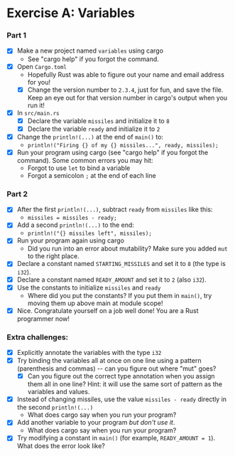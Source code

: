 # Exercise A: Variables

### Part 1

- [x] Make a new project named `variables` using cargo
  - See "cargo help" if you forgot the command.
- [x] Open `Cargo.toml`
  - Hopefully Rust was able to figure out your name and email address for you!
  - [x] Change the version number to `2.3.4`, just for fun, and save the file.
        Keep an eye out for that version number in cargo's output when you run it!
- [x] In `src/main.rs`
  - [x] Declare the variable `missiles` and initialize it to `8`
  - [x] Declare the variable `ready` and initialize it to `2`
- [x] Change the `println!(...)` at the end of `main()` to:
  - `println!("Firing {} of my {} missiles...", ready, missiles);`
- [x] Run your program using cargo (see "cargo help" if you forgot the command).
      Some common errors you may hit:
  - Forgot to use `let` to bind a variable
  - Forgot a semicolon `;` at the end of each line

### Part 2

- [x] After the first `println!(...)`, subtract `ready` from `missiles` like this:
  - `missiles = missiles - ready;`
- [x] Add a second `println!(...)` to the end:
  - `println!("{} missiles left", missiles);`
- [x] Run your program again using cargo
  - Did you run into an error about mutability? Make sure you added `mut` to the right place.
- [x] Declare a constant named `STARTING_MISSILES` and set it to `8` (the type is `i32`).
- [x] Declare a constant named `READY_AMOUNT` and set it to `2` (also `i32`).
- [x] Use the constants to initialize `missiles` and `ready`
  - Where did you put the constants? If you put them in `main()`, try moving them up above main at module scope!
- [x] Nice. Congratulate yourself on a job well done! You are a Rust programmer now!

### Extra challenges:

- [x] Explicitly annotate the variables with the type `i32`
- [x] Try binding the variables all at once on one line using a pattern (parenthesis and commas) -- can you figure out where "mut" goes?
  - [x] Can you figure out the correct type annotation when you assign them all in one line?
        Hint: it will use the same sort of pattern as the variables and values.
- [x] Instead of changing missiles, use the value `missiles - ready` directly in the second `println!(...)`
  - What does cargo say when you run your program?
- [x] Add another variable to your program _but don't use it_.
  - What does cargo say when you run your program?
- [x] Try modifying a constant in `main()` (for example, `READY_AMOUNT = 1`). What does the error look like?
